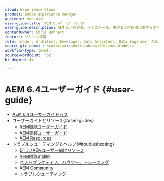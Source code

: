 ```yaml
---
cloud: Experience Cloud
product: adobe experience manager
audience: end-user
user-guide-title: AEM 6.4ユーザーガイド
user-guide-description: AEM 6.4の理解、インストール、管理および使用に関するすべての基本的なリソースの概要です。
contentOwner: Chris Bohnert
feature: リリース情報
role: Leader, Architect, Developer, Data Architect, Data Engineer, Admin, User
source-git-commit: 3c050c33a384d586d74bd641f7622989dc1d6b22
workflow-type: tm+mt
source-wordcount: '62'
ht-degree: 4%

---
```



# AEM 6.4ユーザーガイド {#user-guide}

+ [AEM 6.4ユーザーガイドハブ](home.md)
+ ユーザーガイドとリソース{#user-guides}
   + [AEM機能ユーザーガイド](capabilities.md)
   + [AEM実装ユーザーガイド](implementation.md)
   + [AEM Resources](resources.md)
+ トラブルシューティングとヘルプ{#troubleshooting}
   + [新しいAEMユーザー向けリソース](new.md)
   + [AEM機能の詳細](learn.md)
   + [ベストプラクティス、ハウツー、トレーニング](best-practice.md)
   + [AEM Community](community.md)
   + [トラブルシューティング](troubleshooting.md)
